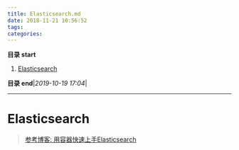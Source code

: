 ```yaml
---
title: Elasticsearch.md
date: 2018-11-21 10:56:52
tags: 
categories: 
---
```


**目录 start**
 
1. [Elasticsearch](#elasticsearch)

**目录 end**|_2019-10-19 17:04_|
****************************************
# Elasticsearch

> [参考博客: 用容器快速上手Elasticsearch](http://qinghua.github.io/elastic-search/)

